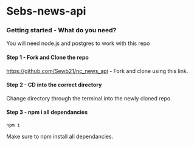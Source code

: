 # Sebs-news-api

### **Getting started - What do you need?**

You will need node.js and postgres to work with this repo

#### Step 1 - Fork and Clone the repo

https://github.com/Sewb21/nc_news_api - Fork and clone using this link.

#### Step 2 - CD into the correct directory

Change directory through the terminal into the newly cloned repo.

#### Step 3 - npm i all dependancies

`npm i`

Make sure to npm install all dependancies.
